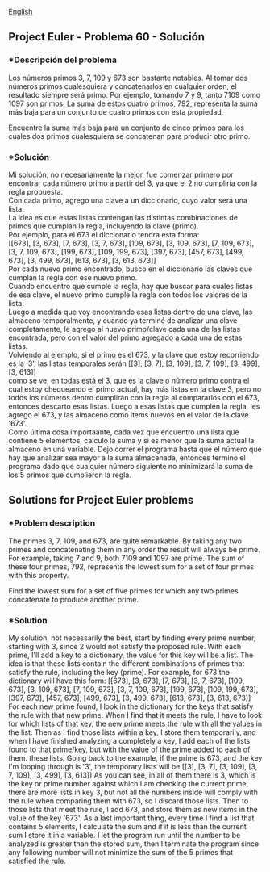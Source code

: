 [English](#english)    

## Project Euler - Problema 60 - Solución 

### *Descripción del problema
Los números primos 3, 7, 109 y 673 son bastante notables. Al tomar dos números primos cualesquiera y concatenarlos en cualquier orden, el resultado siempre será primo. Por ejemplo, tomando 7 y 9, tanto 7109 como 1097 son primos. La suma de estos cuatro primos, 792, representa la suma más baja para un conjunto de cuatro primos con esta propiedad.

Encuentre la suma más baja para un conjunto de cinco primos para los cuales dos primos cualesquiera se concatenan para producir otro primo.


### *Solución
Mi solución, no necesariamente la mejor, fue comenzar primero por encontrar cada número primo a partir del 3, ya que el 2 no cumpliría con la regla propuesta.  
Con cada primo, agrego una clave a un diccionario, cuyo valor será una lista.  
La idea es que estas listas contengan las distintas combinaciones de primos que cumplan la regla, incluyendo la clave (primo).  
Por ejemplo, para el 673 el diccionario tendra esta forma:  
[[673], [3, 673], [7, 673], [3, 7, 673], [109, 673], [3, 109, 673], [7, 109, 673], [3, 7, 109, 673], [199, 673], [109, 199, 673], [397, 673], [457, 673], [499, 673], [3, 499, 673], [613, 673], [3, 613, 673]]  
Por cada nuevo primo encontrado, busco en el diccionario las claves que cumplan la regla con ese nuevo primo.  
Cuando encuentro que cumple la regla, hay que buscar para cuales listas de esa clave, el nuevo primo cumple la regla con todos los valores de la lista.  
Luego a medida que voy encontrando esas listas dentro de una clave, las almaceno temporalmente, y cuando ya terminé de analizar una clave completamente, le agrego al nuevo primo/clave cada una de las listas encontrada, pero con el valor del primo agregado a cada una de estas listas.  
Volviendo al ejemplo, si el primo es el 673, y la clave que estoy recorriendo es la '3', las listas temporales serán
[[3], [3, 7], [3, 109], [3, 7, 109], [3, 499], [3, 613]]  
como se ve, en todas está el 3, que es la clave o número primo contra el cual estoy chequeando el primo actual, hay más listas en la clave 3, pero no todos los números dentro cumplirán con la regla al compararlos con el 673, entonces descarto esas listas. 
Luego a esas listas que cumplen la regla, les agrego el 673, y las almaceno como items nuevos en el valor de la clave '673'.  
Como última cosa importaante, cada vez que encuentro una lista que contiene 5 elementos, calculo la suma y si es menor que la suma actual la almaceno en una variable.
Dejo correr el programa hasta que el número que hay que analizar sea mayor a la suma almacenada, entonces termino el programa dado que cualquier número siguiente no minimizará la suma de los 5 primos que cumplieron la regla.

<a name="english"></a>
## Solutions for Project Euler problems

### *Problem description
The primes 3, 7, 109, and 673, are quite remarkable. By taking any two primes and concatenating them in any order the result will always be prime. For example, taking 7 and 9, both 7109 and 1097 are prime. The sum of these four primes, 792, represents the lowest sum for a set of four primes with this property.

Find the lowest sum for a set of five primes for which any two primes concatenate to produce another prime.

### *Solution
My solution, not necessarily the best, start by finding every prime number, starting with 3, since 2 would not satisfy the proposed rule.
With each prime, I'll add a key to a dictionary, the value for this key will be a list.
The idea is that these lists contain the different combinations of primes that satisfy the rule, including the key (prime).
For example, for 673 the dictionary will have this form:
[[673], [3, 673], [7, 673], [3, 7, 673], [109, 673], [3, 109, 673], [7, 109, 673], [3, 7, 109, 673], [199, 673], [109, 199, 673], [397, 673], [457, 673], [499, 673], [3, 499, 673], [613, 673], [3, 613, 673]]
For each new prime found, I look in the dictionary for the keys that satisfy the rule with that new prime.
When I find that it meets the rule, I have to look for which lists of that key, the new prime meets the rule with all the values in the list.
Then as I find those lists within a key, I store them temporarily, and when I have finished analyzing a completely a key, I add each of the lists found to that prime/key, but with the value of the prime added to each of them. these lists.
Going back to the example, if the prime is 673, and the key I'm looping through is '3', the temporary lists will be
[[3], [3, 7], [3, 109], [3, 7, 109], [3, 499], [3, 613]]
As you can see, in all of them there is 3, which is the key or prime number against which I am checking the current prime, there are more lists in key 3, but not all the numbers inside will comply with the rule when comparing them with 673, so I discard those lists.
Then to those lists that meet the rule, I add 673, and store them as new items in the value of the key '673'.
As a last important thing, every time I find a list that contains 5 elements, I calculate the sum and if it is less than the current sum I store it in a variable.
I let the program run until the number to be analyzed is greater than the stored sum, then I terminate the program since any following number will not minimize the sum of the 5 primes that satisfied the rule.
